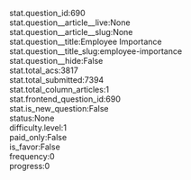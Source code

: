 stat.question_id:690  
stat.question__article__live:None  
stat.question__article__slug:None  
stat.question__title:Employee Importance  
stat.question__title_slug:employee-importance  
stat.question__hide:False  
stat.total_acs:3817  
stat.total_submitted:7394  
stat.total_column_articles:1  
stat.frontend_question_id:690  
stat.is_new_question:False  
status:None  
difficulty.level:1  
paid_only:False  
is_favor:False  
frequency:0  
progress:0  
